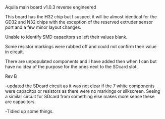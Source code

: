 Aquila main board v1.0.3 reverse engineered


This board has the H32 chip but I suspect it will be almost identical for the GD32 and N32 chips with the exception of the reserved extruder sensor port and a few minor layout changes.


Unable to identify SMD capacitors so left their values blank.

Some resistor markings were rubbed off and could not confirm their value in circuit.

There are unpopulated components and I have added then when I can but have no idea of the purpose for the ones next to the SDcard slot.



Rev B 

-updated the SDcard circuit as it was not clear if the 7 white components were capacitos or resistors as there were no markings or silkscreen. Seeing a similar circuit for SDcard from something else makes more sense these are capacitors.

-Tidied up some things.
